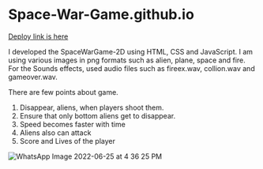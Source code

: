 # Space-War-Game.github.io

[Deploy link is here](https://jaya-paliwal.github.io/Space-War-Game.github.io/)

 I developed the SpaceWarGame-2D using HTML, CSS and JavaScript.
 I am using various images in png formats such as alien, plane, space and fire. 
 For the Sounds effects, used audio files such as fireex.wav, collion.wav and gameover.wav.

There are few points about game.

1. Disappear, aliens, when players shoot them.
2. Ensure that only bottom aliens get to disappear.
3. Speed becomes faster with time
4. Aliens also can attack
5. Score and Lives of the player

![WhatsApp Image 2022-06-25 at 4 36 25 PM](https://user-images.githubusercontent.com/91379324/175770911-296df072-f844-42ce-b412-6dc7a756ad3b.jpeg)
